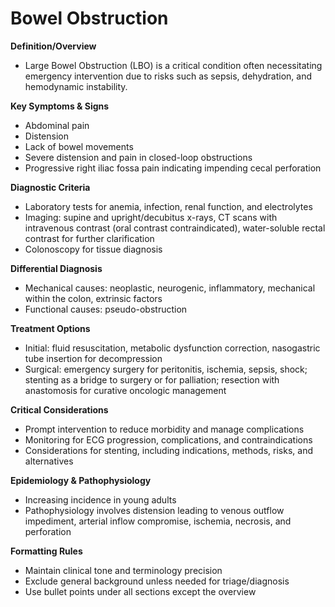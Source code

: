 # Bowel Obstruction

**Definition/Overview**
- Large Bowel Obstruction (LBO) is a critical condition often necessitating emergency intervention due to risks such as sepsis, dehydration, and hemodynamic instability.

**Key Symptoms & Signs**
- Abdominal pain
- Distension
- Lack of bowel movements
- Severe distension and pain in closed-loop obstructions
- Progressive right iliac fossa pain indicating impending cecal perforation

**Diagnostic Criteria**
- Laboratory tests for anemia, infection, renal function, and electrolytes
- Imaging: supine and upright/decubitus x-rays, CT scans with intravenous contrast (oral contrast contraindicated), water-soluble rectal contrast for further clarification
- Colonoscopy for tissue diagnosis

**Differential Diagnosis**
- Mechanical causes: neoplastic, neurogenic, inflammatory, mechanical within the colon, extrinsic factors
- Functional causes: pseudo-obstruction

**Treatment Options**
- Initial: fluid resuscitation, metabolic dysfunction correction, nasogastric tube insertion for decompression
- Surgical: emergency surgery for peritonitis, ischemia, sepsis, shock; stenting as a bridge to surgery or for palliation; resection with anastomosis for curative oncologic management

**Critical Considerations**
- Prompt intervention to reduce morbidity and manage complications
- Monitoring for ECG progression, complications, and contraindications
- Considerations for stenting, including indications, methods, risks, and alternatives

**Epidemiology & Pathophysiology**
- Increasing incidence in young adults
- Pathophysiology involves distension leading to venous outflow impediment, arterial inflow compromise, ischemia, necrosis, and perforation

**Formatting Rules**
- Maintain clinical tone and terminology precision
- Exclude general background unless needed for triage/diagnosis
- Use bullet points under all sections except the overview